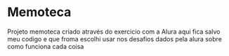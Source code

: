 # Memoteca
Projeto memoteca criado através do exercicio com a Alura
aqui fica salvo meu codigo e que froma escolhi usar nos desafios dados pela alura sobre como funciona cada coisa
